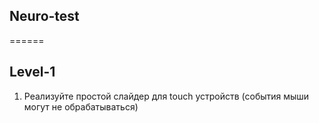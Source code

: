 ## Neuro-test

======

## Level-1

1. Реализуйте простой слайдер для touch устройств (события мыши могут не обрабатываться)
